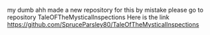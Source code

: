 my dumb ahh made a new repository for this by mistake please go to repository TaleOFTheMysticalInspections
Here is the link
https://github.com/SpruceParsley80/TaleOfTheMysticalInspections
